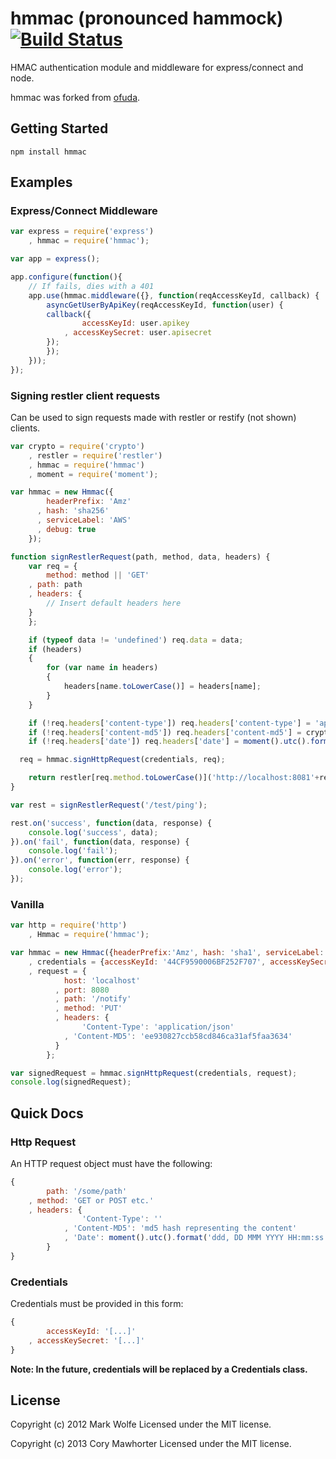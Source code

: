 # hmmac (pronounced hammock) [![Build Status](https://secure.travis-ci.org/cmawhorter/hmmac.png)](http://travis-ci.org/cmawhorter/hmmac)

HMAC authentication module and middleware for express/connect and node.

hmmac was forked from [ofuda](http://github.com/wolfeidau/ofuda).

## Getting Started
`npm install hmmac`

## Examples

### Express/Connect Middleware

```javascript
var	express = require('express')
	, hmmac = require('hmmac');

var app = express();

app.configure(function(){
	// If fails, dies with a 401
	app.use(hmmac.middleware({}, function(reqAccessKeyId, callback) {
		asyncGetUserByApiKey(reqAccessKeyId, function(user) {
	  	callback({
	  			accessKeyId: user.apikey
	  		, accessKeySecret: user.apisecret
	  	});
		});
	}));
});
```

### Signing restler client requests

Can be used to sign requests made with restler or restify (not shown) clients.

```javascript
var crypto = require('crypto')
	, restler = require('restler')
	, hmmac = require('hmmac')
	, moment = require('moment');

var hmmac = new Hmmac({
	  	headerPrefix: 'Amz'
	  , hash: 'sha256'
	  , serviceLabel: 'AWS'
	  , debug: true
	});

function signRestlerRequest(path, method, data, headers) {
	var req = {
    	method: method || 'GET'
    , path: path
    , headers: {
    	// Insert default headers here
    }
	};

	if (typeof data != 'undefined') req.data = data;
	if (headers)
	{
		for (var name in headers)
		{
			headers[name.toLowerCase()] = headers[name];
		}
	}

	if (!req.headers['content-type']) req.headers['content-type'] = 'application/json';
	if (!req.headers['content-md5']) req.headers['content-md5'] = crypto.createHash('md5').update(req.data || '').digest('hex');
	if (!req.headers['date']) req.headers['date'] = moment().utc().format('ddd, DD MMM YYYY HH:mm:ss ZZ');

  req = hmmac.signHttpRequest(credentials, req);

	return restler[req.method.toLowerCase()]('http://localhost:8081'+req.path, req);
}

var rest = signRestlerRequest('/test/ping');

rest.on('success', function(data, response) {
	console.log('success', data);
}).on('fail', function(data, response) {
	console.log('fail');
}).on('error', function(err, response) {
	console.log('error');
});
```

### Vanilla

```javascript
var http = require('http')
	, Hmmac = require('hmmac');

var hmmac = new Hmmac({headerPrefix:'Amz', hash: 'sha1', serviceLabel: 'AWS', debug: true})
	, credentials = {accessKeyId: '44CF9590006BF252F707', accessKeySecret: 'OtxrzxIsfpFjA7SwPzILwy8Bw21TLhquhboDYROV'};
	, request = {
		  	host: 'localhost'
		  , port: 8080
		  , path: '/notify'
		  , method: 'PUT'
		  , headers: {
		    	'Content-Type': 'application/json'
		    , 'Content-MD5': 'ee930827ccb58cd846ca31af5faa3634'
		  }
		};

var signedRequest = hmmac.signHttpRequest(credentials, request);
console.log(signedRequest);
```

## Quick Docs

### Http Request

An HTTP request object must have the following:
```javascript
{
		path: '/some/path'
	, method: 'GET or POST etc.'
	, headers: {
				'Content-Type': ''
			, 'Content-MD5': 'md5 hash representing the content'
			, 'Date': moment().utc().format('ddd, DD MMM YYYY HH:mm:ss ZZ')
		}
}
```

### Credentials

Credentials must be provided in this form:
```javascript
{
		accessKeyId: '[...]'
	, accessKeySecret: '[...]'
}
```

__Note: In the future, credentials will be replaced by a Credentials class.__

## License
Copyright (c) 2012 Mark Wolfe
Licensed under the MIT license.

Copyright (c) 2013 Cory Mawhorter
Licensed under the MIT license.

